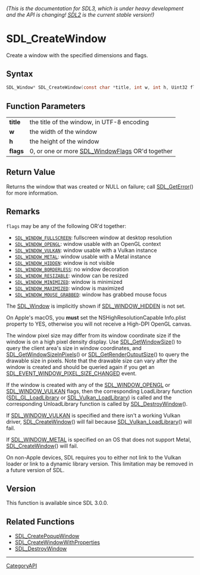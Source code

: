 ###### (This is the documentation for SDL3, which is under heavy development and the API is changing! [SDL2](https://wiki.libsdl.org/SDL2/) is the current stable version!)
# SDL_CreateWindow

Create a window with the specified dimensions and flags.

## Syntax

```c
SDL_Window* SDL_CreateWindow(const char *title, int w, int h, Uint32 flags);

```

## Function Parameters

|               |                                                                    |
| ------------- | ------------------------------------------------------------------ |
| **title**     | the title of the window, in UTF-8 encoding                         |
| **w**         | the width of the window                                            |
| **h**         | the height of the window                                           |
| **flags**     | 0, or one or more [SDL_WindowFlags](SDL_WindowFlags) OR'd together |

## Return Value

Returns the window that was created or NULL on failure; call
[SDL_GetError](SDL_GetError)() for more information.

## Remarks

`flags` may be any of the following OR'd together:

- [`SDL_WINDOW_FULLSCREEN`](SDL_WINDOW_FULLSCREEN): fullscreen window at
  desktop resolution
- [`SDL_WINDOW_OPENGL`](SDL_WINDOW_OPENGL): window usable with an OpenGL
  context
- [`SDL_WINDOW_VULKAN`](SDL_WINDOW_VULKAN): window usable with a Vulkan
  instance
- [`SDL_WINDOW_METAL`](SDL_WINDOW_METAL): window usable with a Metal
  instance
- [`SDL_WINDOW_HIDDEN`](SDL_WINDOW_HIDDEN): window is not visible
- [`SDL_WINDOW_BORDERLESS`](SDL_WINDOW_BORDERLESS): no window decoration
- [`SDL_WINDOW_RESIZABLE`](SDL_WINDOW_RESIZABLE): window can be resized
- [`SDL_WINDOW_MINIMIZED`](SDL_WINDOW_MINIMIZED): window is minimized
- [`SDL_WINDOW_MAXIMIZED`](SDL_WINDOW_MAXIMIZED): window is maximized
- [`SDL_WINDOW_MOUSE_GRABBED`](SDL_WINDOW_MOUSE_GRABBED): window has
  grabbed mouse focus

The [SDL_Window](SDL_Window) is implicitly shown if
[SDL_WINDOW_HIDDEN](SDL_WINDOW_HIDDEN) is not set.

On Apple's macOS, you **must** set the NSHighResolutionCapable Info.plist
property to YES, otherwise you will not receive a High-DPI OpenGL canvas.

The window pixel size may differ from its window coordinate size if the
window is on a high pixel density display. Use
[SDL_GetWindowSize](SDL_GetWindowSize)() to query the client area's size in
window coordinates, and
[SDL_GetWindowSizeInPixels](SDL_GetWindowSizeInPixels)() or
[SDL_GetRenderOutputSize](SDL_GetRenderOutputSize)() to query the drawable
size in pixels. Note that the drawable size can vary after the window is
created and should be queried again if you get an
[SDL_EVENT_WINDOW_PIXEL_SIZE_CHANGED](SDL_EVENT_WINDOW_PIXEL_SIZE_CHANGED)
event.

If the window is created with any of the
[SDL_WINDOW_OPENGL](SDL_WINDOW_OPENGL) or
[SDL_WINDOW_VULKAN](SDL_WINDOW_VULKAN) flags, then the corresponding
LoadLibrary function ([SDL_GL_LoadLibrary](SDL_GL_LoadLibrary) or
[SDL_Vulkan_LoadLibrary](SDL_Vulkan_LoadLibrary)) is called and the
corresponding UnloadLibrary function is called by
[SDL_DestroyWindow](SDL_DestroyWindow)().

If [SDL_WINDOW_VULKAN](SDL_WINDOW_VULKAN) is specified and there isn't a
working Vulkan driver, [SDL_CreateWindow](SDL_CreateWindow)() will fail
because [SDL_Vulkan_LoadLibrary](SDL_Vulkan_LoadLibrary)() will fail.

If [SDL_WINDOW_METAL](SDL_WINDOW_METAL) is specified on an OS that does not
support Metal, [SDL_CreateWindow](SDL_CreateWindow)() will fail.

On non-Apple devices, SDL requires you to either not link to the Vulkan
loader or link to a dynamic library version. This limitation may be removed
in a future version of SDL.

## Version

This function is available since SDL 3.0.0.

## Related Functions

* [SDL_CreatePopupWindow](SDL_CreatePopupWindow)
* [SDL_CreateWindowWithProperties](SDL_CreateWindowWithProperties)
* [SDL_DestroyWindow](SDL_DestroyWindow)

----
[CategoryAPI](CategoryAPI)

